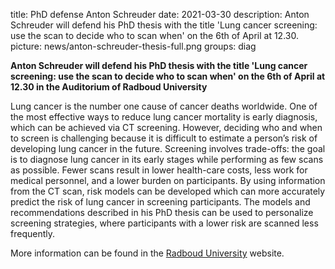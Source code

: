 title: PhD defense Anton Schreuder
date: 2021-03-30
description: Anton Schreuder will defend his PhD thesis with the title 'Lung cancer screening: use the scan to decide who to scan when' on the 6th of April at 12.30.
picture: news/anton-schreuder-thesis-full.png
groups: diag

**Anton Schreuder will defend his PhD thesis with the title 'Lung cancer screening: use the scan to decide who to scan when' on the 6th of April at 12.30 in the Auditorium of Radboud University**

Lung cancer is the number one cause of cancer deaths worldwide. One of the most effective ways to reduce lung cancer mortality is early diagnosis, which can be achieved via CT screening. However, deciding who and when to screen is challenging because it is difficult to estimate a person’s risk of developing lung cancer in the future. Screening involves trade-offs: the goal is to diagnose lung cancer in its early stages while performing as few scans as possible. Fewer scans result in lower health-care costs, less work for medical personnel, and a lower burden on participants. By using information from the CT scan, risk models can be developed which can more accurately predict the risk of lung cancer in screening participants. The models and recommendations described in his PhD thesis can be used to personalize screening strategies, where participants with a lower risk are scanned less frequently.

More information can be found in the [Radboud University](https://www.ru.nl/nieuws-agenda/agenda/promoties/@1294675/modellen-risico-ontwikkelen-longkanker-voorspellen/) website.
